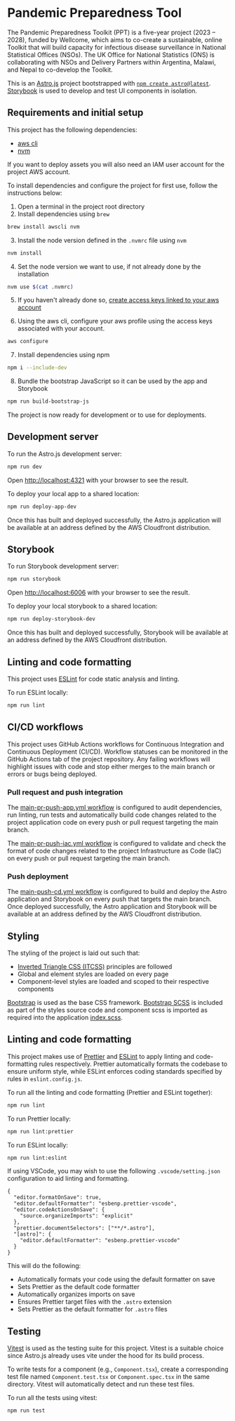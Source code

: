 # Pandemic Preparedness Tool

The Pandemic Preparedness Toolkit (PPT) is a five-year project (2023 – 2028), funded by Wellcome, which aims to co-create a sustainable, online Toolkit that will build capacity for infectious disease surveillance in National Statistical Offices (NSOs). The UK Office for National Statistics (ONS) is collaborating with NSOs and Delivery Partners within Argentina, Malawi, and Nepal to co-develop the Toolkit.

This is an [Astro.js](https://astro.build/) project bootstrapped with [`npm create astro@latest`](https://docs.astro.build/en/tutorial/1-setup/2/). [Storybook](https://storybook.js.org/docs/get-started/frameworks/react-vite) is used to develop and test UI components in isolation.

## Requirements and initial setup

This project has the following dependencies:

- [aws cli](https://aws.amazon.com/cli/)
- [nvm](https://github.com/nvm-sh/nvm)

If you want to deploy assets you will also need an IAM user account for the project AWS account.

To install dependencies and configure the project for first use, follow the instructions below:

1. Open a terminal in the project root directory
2. Install dependencies using `brew`

```bash
brew install awscli nvm
```

3. Install the node version defined in the `.nvmrc` file using `nvm`

```bash
nvm install
```

4. Set the node version we want to use, if not already done by the installation

```bash
nvm use $(cat .nvmrc)
```

5. If you haven't already done so, [create access keys linked to your aws account](https://docs.aws.amazon.com/IAM/latest/UserGuide/access-key-self-managed.html)

6. Using the aws cli, configure your aws profile using the access keys associated with your account.

```bash
aws configure
```

7. Install dependencies using npm

```bash
npm i --include-dev
```

8. Bundle the bootstrap JavaScript so it can be used by the app and Storybook

```bash
npm run build-bootstrap-js
```

The project is now ready for development or to use for deployments.

## Development server

To run the Astro.js development server:

```bash
npm run dev
```

Open [http://localhost:4321](http://localhost:4321) with your browser to see the result.

To deploy your local app to a shared location:

```bash
npm run deploy-app-dev
```

Once this has built and deployed successfully, the Astro.js application will be available at an address defined by the AWS Cloudfront distribution.

## Storybook

To run Storybook development server:

```bash
npm run storybook
```

Open [http://localhost:6006](http://localhost:6006) with your browser to see the result.

To deploy your local storybook to a shared location:

```bash
npm run deploy-storybook-dev
```

Once this has built and deployed successfully, Storybook will be available at an address defined by the AWS Cloudfront distribution.

## Linting and code formatting

This project uses [ESLint](https://eslint.org/) for code static analysis and linting.

To run ESLint locally:

```bash
npm run lint
```

## CI/CD workflows

This project uses GitHub Actions workflows for Continuous Integration and Continuous Deployment (CI/CD). Workflow statuses can be monitored in the GitHub Actions tab of the project repository. Any failing workflows will highlight issues with code and stop either merges to the main branch or errors or bugs being deployed.

### Pull request and push integration

The [main-pr-push-app.yml workflow](./.github/workflows/main-pr-push-app.yml) is configured to audit dependencies, run linting, run tests and automatically build code changes related to the project application code on every push or pull request targeting the main branch.

The [main-pr-push-iac.yml workflow](./.github/workflows/main-pr-push-iac.yml) is configured to validate and check the format of code changes related to the project Infrastructure as Code (IaC) on every push or pull request targeting the main branch.

### Push deployment

The [main-push-cd.yml workflow](./.github/workflows/main-push-cd.yml) is configured to build and deploy the Astro application and Storybook on every push that targets the main branch. Once deployed successfully, the Astro application and Storybook will be available at an address defined by the AWS Cloudfront distribution.

## Styling

The styling of the project is laid out such that:

- [Inverted Triangle CSS (ITCSS)](https://www.freecodecamp.org/news/managing-large-s-css-projects-using-the-inverted-triangle-architecture-3c03e4b1e6df/) principles are followed
- Global and element styles are loaded on every page
- Component-level styles are loaded and scoped to their respective components

[Bootstrap](https://getbootstrap.com/docs/5.3/getting-started/introduction/) is used as the base CSS framework. [Bootstrap SCSS](./src/styles/bootstrap-5.3.8/) is included as part of the styles source code and component scss is imported as required into the application [index.scss](./src/styles/index.scss).

## Linting and code formatting

This project makes use of [Prettier](https://prettier.io) and [ESLint](https://eslint.org/) to apply linting and code-formatting rules respectively. Prettier automatically formats the codebase to ensure uniform style, while ESLint enforces coding standards specified by rules in `eslint.config.js`.

To run all the linting and code formatting (Prettier and ESLint together):

```bash
npm run lint
```

To run Prettier locally:

```bash
npm run lint:prettier
```
To run ESLint locally:

```bash
npm run lint:eslint
```

If using VSCode, you may wish to use the following `.vscode/setting.json` configuration to aid linting and formatting.

```
{
  "editor.formatOnSave": true,
  "editor.defaultFormatter": "esbenp.prettier-vscode",
  "editor.codeActionsOnSave": {
    "source.organizeImports": "explicit"
  },
  "prettier.documentSelectors": ["**/*.astro"],
  "[astro]": {
    "editor.defaultFormatter": "esbenp.prettier-vscode"
  }
}
```

This will do the following:
- Automatically formats your code using the default formatter on save
- Sets Prettier as the default code formatter
- Automatically organizes imports on save
- Ensures Prettier target files with the `.astro` extension
- Sets Prettier as the default formatter for `.astro` files

## Testing
[Vitest](https://vitest.dev/) is used as the testing suite for this project. Vitest is a suitable choice since Astro.js already uses vite under the hood for its build process.

To write tests for a component (e.g., `Component.tsx`), create a corresponding test file named `Component.test.tsx` or `Component.spec.tsx` in the same directory. Vitest will automatically detect and run these test files.

To run all the tests using vitest:

```bash
npm run test

